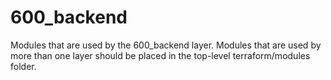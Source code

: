 # 600_backend

Modules that are used by the 600_backend layer.
Modules that are used by more than one layer should
be placed in the top-level terraform/modules folder. 